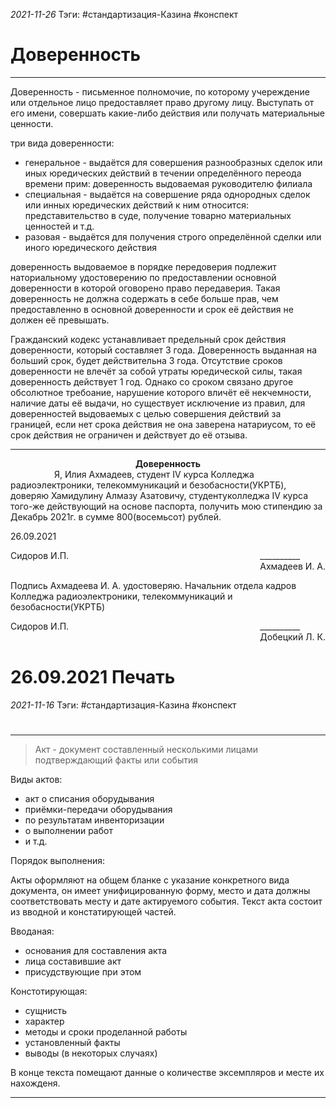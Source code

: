 ﻿*2021-11-26*
Тэги: #cтандартизация-Казина #конспект
# Доверенность
---

Доверенность - письменное полномочие, по которому учереждение или отдельное лицо предоставляет право другому лицу. Выступать от его имени, совершать какие-либо действия или получать материальные ценности.

три вида доверенности:
- генеральное - выдаётся для совершения разнообразных сделок или иных юредических действий в течении определённого переода времени прим: доверенность выдоваемая руководителю филиала
- специальная - выдаётся на совершение ряда однородных сделок или инных юредических действий к ним относится: представительство в суде, получение товарно материальных ценностей и т.д.
- разовая - выдаётся для получения строго определённой сделки или иного юредического действия

доверенность выдоваемое в порядке передоверия подлежит наториальному удостоверению по предоставлении основной доверенности в которой оговорено право передаверия. Такая доверенность не должна содержать в себе больше прав, чем предоставленно в основной доверенности и срок её действия не должен её превышать.

Гражданский кодекс устанавливает предельный срок действия доверенности, который составляет 3 года. Доверенность выданная на больший срок, будет действительна 3 года. Отсутствие сроков доверенности не влечёт за собой утраты юредической силы, такая доверенность действует 1 год. Однако со сроком связано другое обсолютное требоание, нарушение которого вличёт её некчемности, наличие даты её выдачи, но существует исключение из правил, для доверенностей выдоваемых с целью совершения действий за границей, если нет срока действия не она заверена натариусом, то её срок действия не ограничен и действует до её отзыва.

---

<div align="center">
	<b>Доверенность</b>
</div>
<span style="margin-left: 70px"></span>
Я, Илия Ахмадеев, студент IV курса Колледжа радиоэлектроники, телекоммуникаций и безобасности(УКРТБ), доверяю Хамидулину Алмазу Азатовичу, студентуколледжа IV курса того-же   действующий на основе паспорта, получить мою стипендию за Декабрь 2021г. в сумме 800(восемьсот) рублей.

26.09.2021

<div style="display:flex; justify-content: space-between">
	<div>Сидоров И.П.</div>
	<div>__________<br>Ахмадеев И. А.</div>
</div>

Подпись Ахмадеева И. А. удостоверяю.
Начальник отдела кадров
Колледжа радиоэлектроники, 
телекоммуникаций и 
безобасности(УКРТБ)

<div style="display:flex; justify-content: space-between">
	<div>Сидоров И.П.</div>
	<div>__________<br>Добецкий Л. К.</div>
</div>

26.09.2021
Печать
=======
*2021-11-16*
Тэги: #cтандартизация-Казина #конспект
# 
---

> Акт - документ составленный несколькими лицами подтверждающий факты или события

Виды актов:
- акт о списания оборудывания
- приёмки-передачи оборудывания
- по результатам инвенторизации
- о выполнении работ
- и т.д.

Порядок выполнения:

Акты оформляют на общем бланке с указание конкретного вида документа, он имеет унифицированную форму, место и дата должны соответствовать месту и дате актируемого события. Текст акта состоит из вводной и констатирующей частей.

Вводаная:
- основания для составления акта
- лица составившие акт
- присудствующие при этом

Констотирующая:
- сущнисть
- характер
- методы и сроки проделанной работы
- установленный факты
- выводы (в некоторых случаях)

В конце текста помещают данные о количестве эксемпляров и месте их нахожденя.

---
